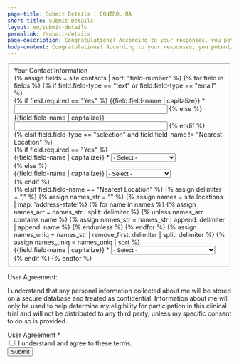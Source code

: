 ```yaml
---
page-title: Submit Details | CONTROL-RA
short-title: Submit Details
layout: en/submit-details
permalink: /submit-details
page-description: Congratulations! According to your responses, you potentially qualify for the CONTROL-RA study. If you would like to receive more information about participating, please enter your information below and a member of the study team will contact you within 48 hours.
body-content: Congratulations! According to your responses, you potentially qualify for the CONTROL-RA study. If you would like to receive more information about participating, please enter your information below and a member of the study team will contact you within 48 hours.
---
```


<form class="webform-client-form webform-client-form-none webform-client-form-4" enctype="multipart/form-data" action="/submit-details" method="post" id="webform-client-form-4" accept-charset="UTF-8">
    <fieldset class="webform-component-fieldset form-wrapper clearfix" id="webform-component-your-contact-information">
        <div class="fieldset-legend">Your Contact Information</div>
        <div class="fieldset-wrapper">
            {% assign fields = site.contacts | sort: "field-number" %}
            {% for field in fields %}
                {% if field.field-type == "text" or field.field-type == "email" %}
                <div class="form-item webform-component webform-component-textfield webform-container-inline">
                    {% if field.required == "Yes" %}
                        <label for="edit-submitted-your-contact-information-{{field.field-name | slugify}}">{{field.field-name | capitalize}} <span class="form-required" title="This field is required.">*</span></label>
                        <input type="{{field.field-type}}" id="edit-submitted-your-contact-information-{{field.field-name | slugify}}" value="" size="40" maxlength="128" class="form-text form-field required" title="{{field.field-name | capitalize}}"/>
                    {% else %}
                        <label for="edit-submitted-your-contact-information-{{field.field-name | slugify}}">{{field.field-name | capitalize}}</label>
                        <input type="{{field.field-type}}" id="edit-submitted-your-contact-information-{{field.field-name | slugify}}" value="" size="40" maxlength="128" class="form-text form-field" title="{{field.field-name | capitalize}}"/>
                    {% endif %}
                </div>
                {% elsif field.field-type == "selection" and field.field-name != "Nearest Location" %}
                <div class="form-item webform-component webform-component-select">
                    {% if field.required == "Yes" %}
                        <div class="form-item webform-component webform-component-select">
                            <label for="edit-submitted-your-contact-information-{{field.field-name | slugify}}">{{field.field-name | capitalize}} <span class="form-required" title="This field is required.">*</span></label>
                            <select id="edit-submitted-your-contact-information--{{field.field-name | slugify}}" name="{{field.field-name | slugify}}" class="form-select form-field required" title="{{field.field-name | capitalize}}">
                                    <option value="" selected="selected">- Select -</option>
                                    {% assign choices = field.choices | split: "; " %}
                                    {% for choice in choices %}
                                        <option value="{{choice | capitalize}}">{{choice | capitalize}}</option>
                                    {% endfor %}
                            </select>
                        </div>
                    {% else %}
                        <div class="form-item webform-component webform-component-select">
                            <label for="edit-submitted-your-contact-information-{{field.field-name | slugify}}">{{field.field-name | capitalize}}</label>
                            <select id="edit-submitted-your-contact-information--{{field.field-name | slugify}}" name="{{field.field-name | slugify}}" class="form-select form-field" title="{{field.field-name | capitalize}}">
                                    <option value="" selected="selected">- Select -</option>
                                    {% assign choices = field.choices | split: "; " %}
                                    {% for choice in choices %}
                                        <option value="{{choice | capitalize}}">{{choice | capitalize}}</option>
                                    {% endfor %}
                            </select>
                        </div>
                    {% endif %}
                </div>
                {% elsif field.field-name == "Nearest Location" %}
                    {% assign delimiter = "," %}
                    {% assign names_str = "" %}
                    {% assign names = site.locations | map: 'address-state'%}
                    {% for name in names %}
                        {% assign names_arr = names_str | split: delimiter %}
                        {% unless names_arr contains name %}
                            {% assign names_str = names_str | append: delimiter | append: name %}
                        {% endunless %}
                    {% endfor %}
                    {% assign names_uniq = names_str | remove_first: delimiter | split: delimiter %}
                    {% assign names_uniq = names_uniq | sort %}
                    <div class="form-item webform-component webform-component-select">
                        <label for="edit-submitted-your-contact-information-{{field.field-name | slugify}}">{{field.field-name | capitalize}} <span class="form-required" title="This field is required.">*</span></label>
                        <select id="edit-submitted-your-contact-information-{{field.field-name | slugify}}" name="{{field.field-name | slugify}}" class="form-select required" title="{{field.field-name | capitalize}}" style="max-width: 315.5px;">
                            <option value="" selected="selected">- Select -</option>
                            {% for state in names_uniq %}
                                {% assign state_loc = site.locations | where: "address-state", state | sort: "location-name" %}
                                {% for sl in state_loc %}
                                    {% if sl.site-status == "now recruiting" and sl.contact-email != "" %}
                                        <option value="{{sl.contact-email}}">{{sl.city-state}} - {{sl.location-name}}</option>
                                    {% endif %}
                                {% endfor %}
                            {% endfor %}  
                        </select>
                    </div>
                {% endif %}
            {% endfor %}
        </div>
    </fieldset>
    <div class="form-item webform-component webform-component-markup" id="webform-component-user-agreement">
        <p>User Agreement:</p>
        <p class="small-text">I understand that any personal information collected about me will be stored on a secure database and treated as confidential. Information about me will only be used to help determine my eligibility for participation in this clinical trial and will not be distributed to any third party, unless my specific consent to do so is provided.</p>
    </div>
    <div class="form-item webform-component webform-component-checkboxes" id="webform-component-terms">
        <label class="element-invisible" for="edit-submitted-terms">User Agreement <span class="form-required" title="This field is required.">*</span></label>
        <div id="edit-submitted-terms" class="form-checkboxes">
            <div class="form-item form-type-checkbox form-item-submitted-terms-agree">
                <input type="checkbox" id="edit-submitted-terms-1" name="submitted[terms][agree]" value="agree" class="form-checkbox form-field required" title="User Agreement"/> <label class="option" for="edit-submitted-terms-1">I understand and agree to these terms.</label>
            </div>
        </div>
    </div>
    <div class="form-actions form-wrapper" id="edit-actions">
        <input type="submit" id="edit-submit" name="op" value="Submit" class="form-submit" style="background-color: {{site.data.theme.linkcolor}};"/>
    </div>
</form>